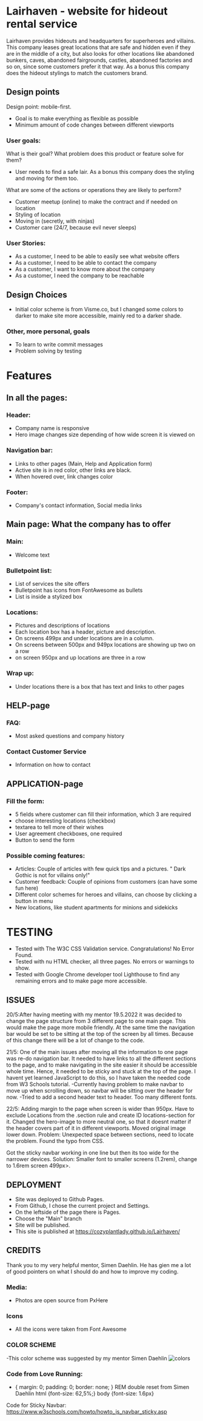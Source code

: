 # Lairhaven - website for hideout rental service

Lairhaven provides hideouts and headquarters for superheroes and villains.
This company leases great locations that are safe and hidden even if they are in the middle of a city,
but also looks for other locations like abandoned bunkers, caves, abandoned fairgrounds, castles, 
abandoned factories and so on, since some customers prefer it that way.
As a bonus this company does the hideout stylings to match the customers brand.

## Design points

Design point: mobile-first. 
- Goal is to make everything as flexible as possible
- Minimum amount of code changes between different viewports

### User goals:
What is their goal? What problem does this product or feature solve for them?
- User needs to find a safe lair. As a bonus this company does the styling and moving for them too.

		
What are some of the actions or operations they are likely to perform?
- Customer meetup (online) to make the contract and if needed on location
- Styling of location
- Moving in (secretly, with ninjas)
- Customer care (24/7, because evil never sleeps)

### User Stories:
- As a customer, I need to be able to easily see what website offers
- As a customer, I need to be able to contact the company
- As a customer, I want to know more about the company
- As a customer, I need the company to be reachable


## Design Choices

- Initial color scheme is from Visme.co, but I changed some colors to darker to make site more accessible, mainly red to a darker shade.

### Other, more personal, goals
- To learn to write commit messages 
- Problem solving by testing

# Features

## In all the pages:

### Header:
- Company name is responsive
- Hero image changes size depending of how wide screen it is viewed on

### Navigation bar:
- Links to other pages (Main, Help and Application form)
- Active site is in red color, other links are black.
- When hovered over, link changes color

### Footer:
- Company's contact information, Social media links

## Main page: What the company has to offer

### Main:
- Welcome text

### Bulletpoint list:
- List of services the site offers
- Bulletpoint has icons from FontAwesome as bullets
- List is inside a stylized box

### Locations:
- Pictures and descriptions of locations
- Each location box has a header, picture and description.
- On screens 499px and under locations are in a column.
- On screens between 500px and 949px locations are showing up two on a row
- on screen 950px and up locations are three in a row

### Wrap up:
- Under locations there is a box that has text and links to other pages 

## HELP-page

### FAQ:
- Most asked questions and company history

### Contact Customer Service
- Information on how to contact

## APPLICATION-page
### Fill the form:
- 5 fields where customer can fill their information, which 3 are required
- choose interesting locations (checkbox)
- textarea to tell more of their wishes
- User agreement checkboxes, one required
- Button to send the form

### Possible coming features:
- Articles: Couple of articles with few quick tips and a pictures.
" Dark Gothic is not for villains only!"
- Customer feedback: Couple of opinions from customers (can have some fun here)
- Different color schemes for heroes and villains, can choose by clicking a button in menu
- New locations, like student apartments for minions and sidekicks

 # TESTING

 - Tested with The W3C CSS Validation service. Congratulations! No Error Found.
 - Tested with nu HTML checker, all three pages. No errors or warnings to show.
 - Tested with Google Chrome developer tool Lighthouse to find any remaining errors and to make page more accessible.

## ISSUES

20/5:After having meeting with my mentor 19.5.2022 it was decided to change the page structure from 3 different page to one main page. This would make the page more mobile friendly. At the same time the navigation bar would be set to be sitting at the top of the screen by all times. Because of this change there will be a lot of change to the code.

21/5: One of the main issues after moving all the information to one page was re-do navigation bar. It needed to have links to all the different sections to the page, and to make navigating in the site easier it should be accessible whole time. Hence, it needed to be sticky and stuck at the top of the page. I havent yet learned JavaScript to do this, so I have taken the needed code from W3 Schools tutorial.
-Currently having problem to make navbar to move up when scrolling down, so navbar will be sitting over the header for now.
-Tried to add a second header text to header. Too many different fonts.

22/5: Adding margin to the page when screen is wider than 950px. Have to exclude Locations from the .section rule and create  ID locations-section for it.
Changed the hero-image to more neutral one, so that it doesnt matter if the header covers part of it in different viewports. Moved original image lower down.
Problem: Unexpected space between sections, need to locate the problem. Found the typo from CSS.

Got the sticky navbar working in one line but then its too wide for the narrower devices. Solution: Smaller font to smaller screens (1.2rem), change to 1.6rem screen 499px>.





## DEPLOYMENT

- Site was deployed to Github Pages.
- From Github, I chose the current project and Settings.
- On the leftside of the page there is Pages.
- Choose the "Main" branch
- Site will be published.
- This site is published at https://cozyplantlady.github.io/Lairhaven/



## CREDITS

Thank you to my very helpful mentor, Simen Daehlin. He has gien me a lot of good pointers on what I should do and how to improve my coding.

### Media:
- Photos are open source from PxHere

### Icons
- All the icons were taken from Font Awesome

### COLOR SCHEME
-This color scheme was suggested by my mentor Simen Daehlin
![colors](assets/images/colorscheme.jpeg "Color scheme")

### Code from Love Running:
* {
    margin: 0;
    padding: 0;
    border: none;
}
REM double reset from Simen Daehlin
html {font-size: 62,5%;}
body {font-size: 1.6px}

Code for Sticky Navbar:
https://www.w3schools.com/howto/howto_js_navbar_sticky.asp